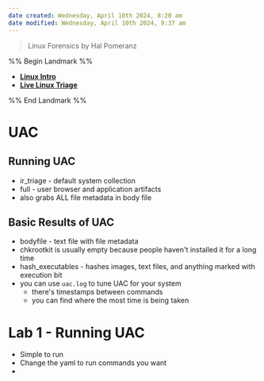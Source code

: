```yaml
---
date created: Wednesday, April 10th 2024, 8:20 am
date modified: Wednesday, April 10th 2024, 9:37 am
---
```


> Linux Forensics by Hal Pomeranz

%% Begin Landmark %%
- **[Linux Intro](./Linux%20Intro/Linux%20Intro.md)**
- **[Live Linux Triage](./Live%20Linux%20Triage/Live%20Linux%20Triage.md)**

%% End Landmark %%
# UAC
## Running UAC
- ir_triage - default system collection
- full - user browser and application artifacts
- also grabs ALL file metadata in body file
## Basic Results of UAC
- bodyfile - text file with file metadata
- chkrootkit is usually empty because people haven't installed it for a long time
- hash_executables - hashes images, text files, and anything marked with execution bit 
- you can use `uac.log` to tune UAC for your system
	- there's timestamps between commands
	- you can find where the most time is being taken
# Lab 1 - Running UAC
- Simple to run
- Change the yaml to run commands you want
- 